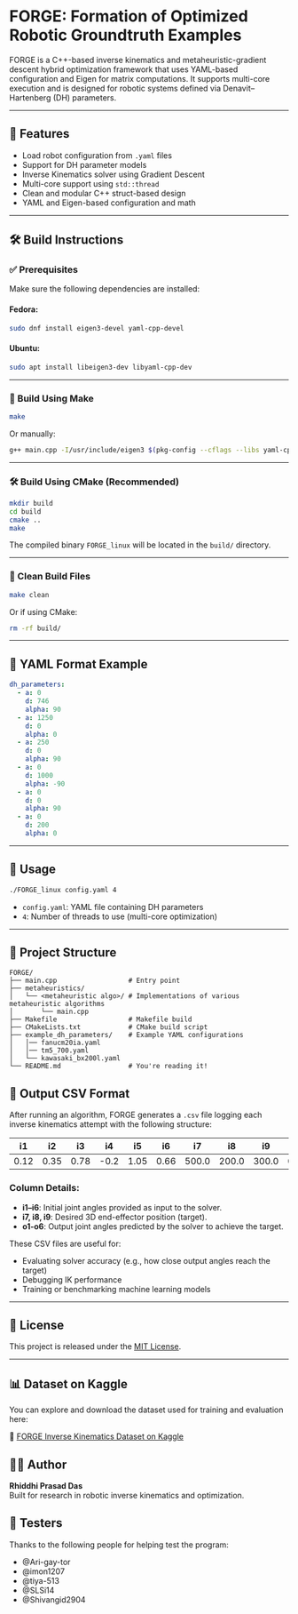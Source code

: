 # FORGE: Formation of Optimized Robotic Groundtruth Examples

FORGE is a C++-based inverse kinematics and metaheuristic-gradient descent hybrid optimization framework that uses YAML-based configuration and Eigen for matrix computations. It supports multi-core execution and is designed for robotic systems defined via Denavit–Hartenberg (DH) parameters.

---

## 🚀 Features

- Load robot configuration from `.yaml` files
- Support for DH parameter models
- Inverse Kinematics solver using Gradient Descent
- Multi-core support using `std::thread`
- Clean and modular C++ struct-based design
- YAML and Eigen-based configuration and math

---

## 🛠️ Build Instructions

### ✅ Prerequisites

Make sure the following dependencies are installed:

#### Fedora:
```bash
sudo dnf install eigen3-devel yaml-cpp-devel
```

#### Ubuntu:
```bash
sudo apt install libeigen3-dev libyaml-cpp-dev
```

---

### 🔧 Build Using Make

```bash
make
```

Or manually:

```bash
g++ main.cpp -I/usr/include/eigen3 $(pkg-config --cflags --libs yaml-cpp) -std=c++17 -o FORGE_linux
```

---

### 🛠️ Build Using CMake (Recommended)

```bash
mkdir build
cd build
cmake ..
make
```

The compiled binary `FORGE_linux` will be located in the `build/` directory.

---

### 🧹 Clean Build Files
```bash
make clean
```

Or if using CMake:
```bash
rm -rf build/
```

---

## 📂 YAML Format Example

```yaml
dh_parameters:
  - a: 0
    d: 746
    alpha: 90
  - a: 1250
    d: 0
    alpha: 0
  - a: 250
    d: 0
    alpha: 90
  - a: 0
    d: 1000
    alpha: -90
  - a: 0
    d: 0
    alpha: 90
  - a: 0
    d: 200
    alpha: 0
```

---

## 🧪 Usage

```bash
./FORGE_linux config.yaml 4
```

- `config.yaml`: YAML file containing DH parameters
- `4`: Number of threads to use (multi-core optimization)

---

## 📁 Project Structure

```
FORGE/
├── main.cpp                  # Entry point
├── metaheuristics/     
│   └── <metaheuristic algo>/ # Implementations of various metaheuristic algorithms
│       └── main.cpp
├── Makefile                  # Makefile build
├── CMakeLists.txt            # CMake build script
├── example_dh_parameters/    # Example YAML configurations
│   │── fanucm20ia.yaml
│   │── tm5_700.yaml
│   └── kawasaki_bx200l.yaml
└── README.md                 # You're reading it!
```

## 📄 Output CSV Format

After running an algorithm, FORGE generates a `.csv` file logging each inverse kinematics attempt with the following structure:

| i1 | i2 | i3 | i4 | i5 | i6 | i7 | i8 | i9 | o1 | o2 | o3 | o4 | o5 | o6 |
|------|------|------|------|------|------|--------|--------|--------|--------|--------|--------|--------|--------|--------|
| 0.12 | 0.35 | 0.78 | -0.2 | 1.05 | 0.66 | 500.0  | 200.0  | 300.0  | 0.11   | 0.33   | 0.80   | -0.21  | 1.04   | 0.65   |

### Column Details:

- **i1–i6**: Initial joint angles provided as input to the solver.
- **i7, i8, i9**: Desired 3D end-effector position (target).
- **o1-o6**: Output joint angles predicted by the solver to achieve the target.

These CSV files are useful for:
- Evaluating solver accuracy (e.g., how close output angles reach the target)
- Debugging IK performance
- Training or benchmarking machine learning models

---

## 📜 License

This project is released under the [MIT License](LICENSE).

---

## 📊 Dataset on Kaggle

You can explore and download the dataset used for training and evaluation here:

🔗 [FORGE Inverse Kinematics Dataset on Kaggle](https://www.kaggle.com/rhiddhiprasaddas/minimum-angular-deviation-inverse-kinematics)


## 👨‍🔬 Author

**Rhiddhi Prasad Das**  
Built for research in robotic inverse kinematics and optimization.

## 🙌 Testers
Thanks to the following people for helping test the program:

- @Ari-gay-tor
- @imon1207
- @tiya-513
- @SLSi14
- @Shivangid2904

